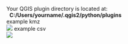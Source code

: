 <html>
<body style='background-color:##D7ECF8;'>

Your QGIS plugin directory is located at:<br>
&nbsp;&nbsp;<b>C:/Users/yourname/.qgis2/python/plugins</b>
<br/>
example kmz <br/>
<img src="https://github.com/petercopdi/photo_to_kmz/image2.png"></img>
example csv <br/>
<img src="https://github.com/petercopdi/photo_to_kmz/image4.png"></img>
</body>
</html>

